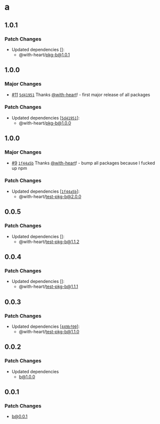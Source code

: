 # a

## 1.0.1

### Patch Changes

- Updated dependencies []:
  - @with-heart/pkg-b@1.0.1

## 1.0.0

### Major Changes

- [#11](https://github.com/with-heart/changesets-pnpm-workspace-protocol-test/pull/11) [`5d41951`](https://github.com/with-heart/changesets-pnpm-workspace-protocol-test/commit/5d4195141e8f727376753436dc01848e6c145e67) Thanks [@with-heart](https://github.com/with-heart)! - first major release of all packages

### Patch Changes

- Updated dependencies [[`5d41951`](https://github.com/with-heart/changesets-pnpm-workspace-protocol-test/commit/5d4195141e8f727376753436dc01848e6c145e67)]:
  - @with-heart/pkg-b@1.0.0

## 1.0.0

### Major Changes

- [#9](https://github.com/with-heart/changesets-pnpm-workspace-protocol-test/pull/9) [`1f44a5b`](https://github.com/with-heart/changesets-pnpm-workspace-protocol-test/commit/1f44a5b63aff2ce03d02c080fa398d982beffc10) Thanks [@with-heart](https://github.com/with-heart)! - bump all packages because I fucked up npm

### Patch Changes

- Updated dependencies [[`1f44a5b`](https://github.com/with-heart/changesets-pnpm-workspace-protocol-test/commit/1f44a5b63aff2ce03d02c080fa398d982beffc10)]:
  - @with-heart/test-pkg-b@2.0.0

## 0.0.5

### Patch Changes

- Updated dependencies []:
  - @with-heart/test-pkg-b@1.1.2

## 0.0.4

### Patch Changes

- Updated dependencies []:
  - @with-heart/test-pkg-b@1.1.1

## 0.0.3

### Patch Changes

- Updated dependencies [[`449bf00`](https://github.com/with-heart/changesets-pnpm-workflows-test/commit/449bf00e829f95292d9b770489de182ea1ee1f32)]:
  - @with-heart/test-pkg-b@1.1.0

## 0.0.2

### Patch Changes

- Updated dependencies
  - b@1.0.0

## 0.0.1

### Patch Changes

- b@0.0.1

